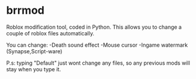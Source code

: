 # brrmod
Roblox modification tool, coded in Python.
This allows you to change a couple of roblox files automatically.

You can change:
-Death sound effect
-Mouse cursor
-Ingame watermark (Synapse,Script-ware)

P.s: typing "Default" just wont change any files, so any previous mods will stay when you type it.
